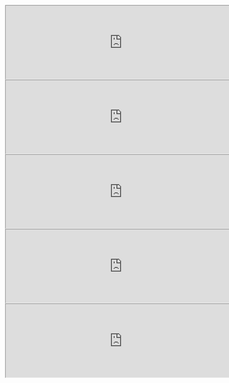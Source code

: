 <!-- json {
    "title": "Music",
    "editor_mode": "easy",
    "template": "sidebar-only"
} -->

<iframe src="https://suno.com/embed/ecdadb36-62b2-4723-a427-3bd8c66b0713" width="760" height="240"><a href="https://suno.com/song/ecdadb36-62b2-4723-a427-3bd8c66b0713">Listen on Suno</a></iframe>

<iframe src="https://suno.com/embed/b61de847-77b3-4cfb-896a-42f083d32caa" width="760" height="240"><a href="https://suno.com/song/b61de847-77b3-4cfb-896a-42f083d32caa">Listen on Suno</a></iframe>

<iframe src="https://suno.com/embed/cd31b1e0-6fae-4303-bea9-1709c865a7c0" width="760" height="240"><a href="https://suno.com/song/cd31b1e0-6fae-4303-bea9-1709c865a7c0">Listen on Suno</a></iframe>

<iframe src="https://suno.com/embed/b26089da-dafd-4aee-a029-2f6de424bfd8" width="760" height="240"><a href="https://suno.com/song/b26089da-dafd-4aee-a029-2f6de424bfd8">Listen on Suno</a></iframe>

<iframe src="https://suno.com/embed/acb0ab8e-257f-4780-8707-ca18ae2d7a10" width="760" height="240"><a href="https://suno.com/song/acb0ab8e-257f-4780-8707-ca18ae2d7a10">Listen on Suno</a></iframe>